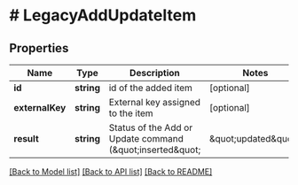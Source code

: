 # # LegacyAddUpdateItem

## Properties

Name | Type | Description | Notes
------------ | ------------- | ------------- | -------------
**id** | **string** | id of the added item | [optional] 
**externalKey** | **string** | External key assigned to the item | [optional] 
**result** | **string** | Status of the Add or Update command (\&quot;inserted\&quot; | \&quot;updated\&quot;) | [optional] 

[[Back to Model list]](../../README.md#documentation-for-models) [[Back to API list]](../../README.md#documentation-for-api-endpoints) [[Back to README]](../../README.md)


